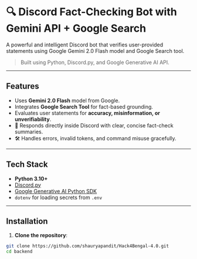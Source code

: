 # 🔍 Discord Fact-Checking Bot with Gemini API + Google Search

A powerful and intelligent Discord bot that verifies user-provided statements using Google Gemini 2.0 Flash model and Google Search tool.

> Built using Python, Discord.py, and Google Generative AI API.

---

##  Features

-  Uses **Gemini 2.0 Flash** model from Google.
-  Integrates **Google Search Tool** for fact-based grounding.
-  Evaluates user statements for **accuracy, misinformation, or unverifiability**.
- 📡 Responds directly inside Discord with clear, concise fact-check summaries.
- 🛠️ Handles errors, invalid tokens, and command misuse gracefully.

---

##  Tech Stack

- **Python 3.10+**
- [Discord.py](https://discordpy.readthedocs.io/)
- [Google Generative AI Python SDK](https://pypi.org/project/google-generativeai/)
- `dotenv` for loading secrets from `.env`

---

##  Installation

1. **Clone the repository**:

```bash
git clone https://github.com/shauryapandit/Hack4Bengal-4.0.git
cd backend
